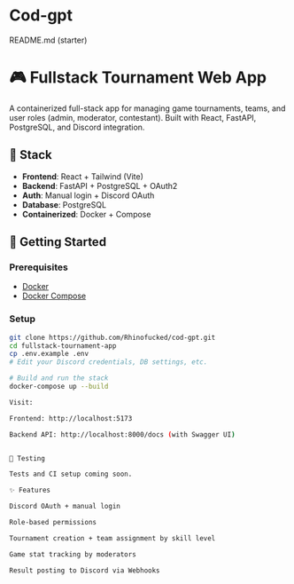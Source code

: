 # Cod-gpt
README.md (starter)

# 🎮 Fullstack Tournament Web App

A containerized full-stack app for managing game tournaments, teams, and user roles (admin, moderator, contestant). Built with React, FastAPI, PostgreSQL, and Discord integration.

## 🔧 Stack
- **Frontend**: React + Tailwind (Vite)
- **Backend**: FastAPI + PostgreSQL + OAuth2
- **Auth**: Manual login + Discord OAuth
- **Database**: PostgreSQL
- **Containerized**: Docker + Compose

## 🚀 Getting Started

### Prerequisites
- [Docker](https://www.docker.com/)
- [Docker Compose](https://docs.docker.com/compose/)

### Setup
```bash
git clone https://github.com/Rhinofucked/cod-gpt.git
cd fullstack-tournament-app
cp .env.example .env
# Edit your Discord credentials, DB settings, etc.

# Build and run the stack
docker-compose up --build

Visit:

Frontend: http://localhost:5173

Backend API: http://localhost:8000/docs (with Swagger UI)


🧪 Testing

Tests and CI setup coming soon.

✨ Features

Discord OAuth + manual login

Role-based permissions

Tournament creation + team assignment by skill level

Game stat tracking by moderators

Result posting to Discord via Webhooks
